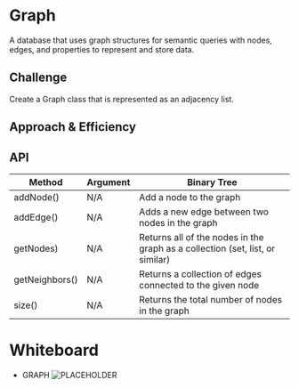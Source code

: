 # Graph

A database that uses graph structures for semantic queries with nodes, edges, and properties to represent and store data.

## Challenge
Create a Graph class that is represented as an adjacency list.

## Approach & Efficiency



## API
| Method    | Argument | Binary Tree                                                                                                  |
|-----------|----------|--------------------------------------------------------------------------------------------------------------|
| addNode()  | N/A      | Add a node to the graph                                                           |
| addEdge()   | N/A      | Adds a new edge between two nodes in the graph                                                                 |
| getNodes) | N/A      | Returns all of the nodes in the graph as a collection (set, list, or similar) |
| getNeighbors() | N/A  | Returns a collection of edges connected to the given node|
| size() | N/A | Returns the total number of nodes in the graph |




# Whiteboard 

- GRAPH
![PLACEHOLDER](#)
